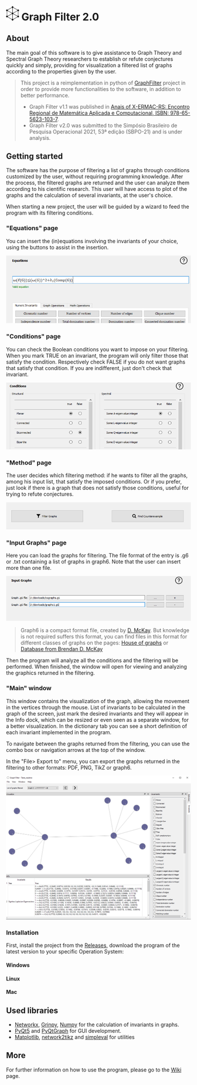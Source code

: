 # <img src="/resources/icons/hexagon.png" width="35px">  Graph Filter 2.0 


## About
The main goal of this software is to give assistance to Graph Theory and Spectral Graph Theory researchers to establish or refute conjectures quickly and simply,
providing for visualization a filtered list of graphs according to the properties given by the user. 

> This project is a reimplementation in python of [GraphFilter](https://github.com/GraphFilter/GraphFilter-Deprecated) project in order to provide more functionalities to the software, in addition to better performance.
> * Graph Filter v1.1 was published in [Anais of X-ERMAC-RS: Encontro Regional de Matemática Aplicada e Computacional, ISBN: 978-65-5623-103-7](https://editora.pucrs.br/edipucrs/acessolivre/anais/1501/assets/edicoes/2020/arquivos/105.pdf).
> * Graph Filter v2.0 was submitted to the Simpósio Brasileiro de Pesquisa Operacional 2021, 53ª edição (SBPO-21) and is under analysis.

## Getting started
The software has the purpose of filtering a list of graphs through conditions customized by the user, without requiring programming knowledge. After the process, the filtered graphs are returned and the user can analyze them according to his cientific research. This user will have access to plot of the graphs and the calculation of several invariants, at the user's choice.

When starting a new project, the user will be guided by a wizard to feed the program with its filtering conditions.

### "Equations" page
You can insert the (in)equations involving the invariants of your choice, using the buttons to assist in the insertion.

![](/resources/images_readme/equation.PNG)

### "Conditions" page
You can check the Boolean conditions you want to impose on your filtering. When you mark TRUE on an invariant, the program will only filter those that satisfy the condition. Respectively check FALSE if you do not want graphs that satisfy that condition. If you are indifferent, just don't check that invariant.

![](/resources/images_readme/conditions.PNG)

### "Method" page
The user decides which filtering method: if he wants to filter all the graphs, among his input list, that satisfy the imposed conditions. Or if you prefer, just look if there is a graph that does not satisfy those conditions, useful for trying to refute conjectures.

![](/resources/images_readme/method.PNG)

### "Input Graphs" page
Here you can load the graphs for filtering. The file format of the entry is .g6 or .txt containing a list of graphs in graph6. Note that the user can insert more than one file.

![](/resources/images_readme/graph_files.PNG)

> Graph6 is a compact format file, created by [D. McKay](https://users.cecs.anu.edu.au/~bdm/data/formats.txt). But knowledge is not required suffers this format, you can find files in this format for different classes of graphs on the pages: [House of graphs](https://hog.grinvin.org/MetaDirectory.action) or [Database from Brendan D. McKay](http://users.cecs.anu.edu.au/~bdm/data/graphs.html)

Then the program will analyze all the conditions and the filtering will be performed. When finished, the window will open for viewing and analyzing the graphics returned in the filtering.

### "Main" window
This window contains the visualization of the graph, allowing the movement in the vertices through the mouse. List of invariants to be calculated in the graph of the screen, just mark the desired invariants and they will appear in the Info dock, which can be resized or even seen as a separate window, for a better visualization. In the dictionary tab you can see a short definition of each invariant implemented in the program.

To navigate between the graphs returned from the filtering, you can use the combo box or navigation arrows at the top of the window.

In the "File> Export to" menu, you can export the graphs returned in the filtering to other formats: PDF, PNG, TikZ or graph6.

![](/resources/images_readme/main_window.PNG)

### Installation
First, install the project from the [Releases](https://github.com/GraphFilter/GraphFilter/releases), download the program of the latest version to your specific Operation System:

#### Windows
#### Linux
#### Mac

## Used libraries 
* [Networkx](https://networkx.org/), [Grinpy](https://github.com/somacdivad/grinpy), [Numpy](https://numpy.org/) for the calculation of invariants in graphs. 
* [PyQt5](https://www.riverbankcomputing.com/software/pyqt/) and [PyQtGraph](http://www.pyqtgraph.org/) for GUI development. 
* [Matplotlib](https://matplotlib.org/), [network2tikz](https://github.com/hackl/network2tikz) and [simpleval](https://github.com/danthedeckie/simpleeval) for utilities

## More
For further information on how to use the program, please go to the [Wiki](https://github.com/GraphFilter/GraphFilter/wiki) page.
